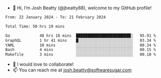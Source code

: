 - 👋 Hi, I’m Josh Beatty (@jbeatty88), welcome to my GitHub profile!

<!--START_SECTION:waka-->

```txt
From: 22 January 2024 - To: 21 February 2024

Total Time: 50 hrs 19 mins

Go             48 hrs 16 mins  ████████████████████████░   95.91 %
GraphQL        1 hr 41 mins    █░░░░░░░░░░░░░░░░░░░░░░░░   03.34 %
YAML           10 mins         ░░░░░░░░░░░░░░░░░░░░░░░░░   00.34 %
Bash           4 mins          ░░░░░░░░░░░░░░░░░░░░░░░░░   00.15 %
Makefile       3 mins          ░░░░░░░░░░░░░░░░░░░░░░░░░   00.10 %
```

<!--END_SECTION:waka-->

- 💞️ I would love to collaborate!
- 📫 You can reach me at josh.beatty@softwaresugar.com

<!---
jbeatty88/jbeatty88 is a ✨ special ✨ repository because its `README.md` (this file) appears on your GitHub profile.
You can click the Preview link to take a look at your changes.
--->
